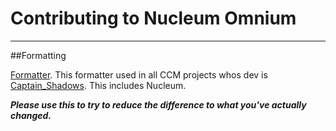Contributing to Nucleum Omnium
=========
--------------
##Formatting

[Formatter](http://goo.gl/utmX3o). This formatter used in all CCM projects whos dev is [Captain_Shadows](https://github.com/CaptainShadows). This includes Nucleum.

***Please use this to try to reduce the difference to what you've actually changed.***
